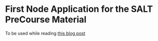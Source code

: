 # First Node Application for the SALT PreCourse Material

To be used while reading [this blog post](https://appliedtechnology.github.io/snallweeks/0201-basic-javascript.html)
